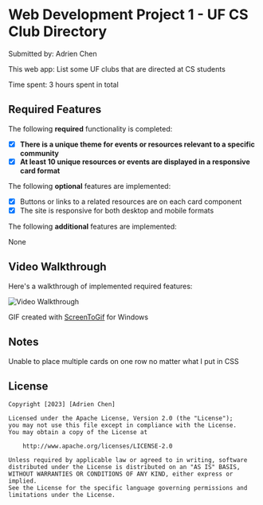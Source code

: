 # Web Development Project 1 - UF CS Club Directory

Submitted by: Adrien Chen

This web app: List some UF clubs that are directed at CS students

Time spent: 3 hours spent in total

## Required Features

The following **required** functionality is completed:

- [x] **There is a unique theme for events or resources relevant to a specific community**
- [x] **At least 10 unique resources or events are displayed in a responsive card format**

The following **optional** features are implemented:

- [x] Buttons or links to a related resources are on each card component
- [x] The site is responsive for both desktop and mobile formats

The following **additional** features are implemented:

None

## Video Walkthrough

Here's a walkthrough of implemented required features:

<img src='https://github.com/cantfindname/project-1/codepathp1.gif' title='Video Walkthrough' width='' alt='Video Walkthrough' />

GIF created with
[ScreenToGif](https://www.screentogif.com/) for Windows

## Notes

Unable to place multiple cards on one row no matter what I put in CSS

## License

    Copyright [2023] [Adrien Chen]

    Licensed under the Apache License, Version 2.0 (the "License");
    you may not use this file except in compliance with the License.
    You may obtain a copy of the License at

        http://www.apache.org/licenses/LICENSE-2.0

    Unless required by applicable law or agreed to in writing, software
    distributed under the License is distributed on an "AS IS" BASIS,
    WITHOUT WARRANTIES OR CONDITIONS OF ANY KIND, either express or implied.
    See the License for the specific language governing permissions and
    limitations under the License.
